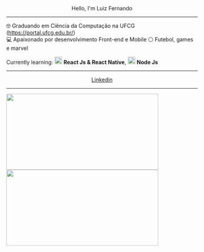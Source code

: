 
<div align="center">
    Hello, I'm Luiz Fernando
</div>

------

🤓 Graduando em Ciência da Computação na UFCG (https://portal.ufcg.edu.br/)    
💻 Apaixonado por desenvolvimento Front-end e Mobile 
⚪ Futebol, games e marvel 

Currently learning: <img src="https://i.ibb.co/4RHMmLQ/react.png" width="20"/> <b>React Js & React Native</b>, <img src="https://i.ibb.co/vVxmyN2/node.png" width="20"/> <b>Node Js</b>

______

<p align="center">
  <a href="https://www.linkedin.com/in/luiz-fernando-vilas-boas-873313196/">Linkedin</a>
</p>

____


<img align="left" src="https://github-readme-stats.vercel.app/api?username=LuizBoas&show_icons=true" width="400px" height="200px" />
<img align="left" src="https://github-readme-stats.vercel.app/api/top-langs/?username=LuizBoas&layout=compact" width="400px" height="200px" />

 
  

  









